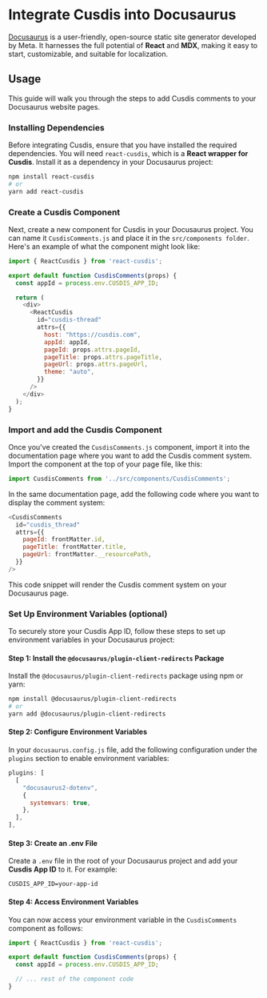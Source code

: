 # Integrate Cusdis into Docusaurus

[Docusaurus](https://github.com/facebook/docusaurus) is a user-friendly, open-source static site generator developed by Meta. It harnesses the full potential of **React** and **MDX**, making it easy to start, customizable, and suitable for localization.

## Usage

This guide will walk you through the steps to add Cusdis comments to your Docusaurus website pages.

### Installing Dependencies

Before integrating Cusdis, ensure that you have installed the required dependencies. You will need `react-cusdis`, which is a **React wrapper for Cusdis**. Install it as a dependency in your Docusaurus project:

```bash
npm install react-cusdis
# or
yarn add react-cusdis

```

### Create a Cusdis Component

Next, create a new component for Cusdis in your Docusaurus project. You can name it `CusdisComments.js` and place it in the `src/components folder`. Here's an example of what the component might look like:

```js
import { ReactCusdis } from 'react-cusdis';

export default function CusdisComments(props) {
  const appId = process.env.CUSDIS_APP_ID;

  return (
    <div>
      <ReactCusdis
        id="cusdis-thread"
        attrs={{
          host: "https://cusdis.com",
          appId: appId,
          pageId: props.attrs.pageId,
          pageTitle: props.attrs.pageTitle,
          pageUrl: props.attrs.pageUrl,
          theme: "auto",
        }}
      />
    </div>
  );
}

```

### Import and add the Cusdis Component

Once you've created the `CusdisComments.js` component, import it into the documentation page where you want to add the Cusdis comment system. Import the component at the top of your page file, like this:

```js
import CusdisComments from '../src/components/CusdisComments';
```

In the same documentation page, add the following code where you want to display the comment system:

```js
<CusdisComments
  id="cusdis_thread"
  attrs={{
    pageId: frontMatter.id,
    pageTitle: frontMatter.title,
    pageUrl: frontMatter.__resourcePath,
  }}
/>
```

This code snippet will render the Cusdis comment system on your Docusaurus page.

### Set Up Environment Variables (optional)

To securely store your Cusdis App ID, follow these steps to set up environment variables in your Docusaurus project:

#### Step 1: Install the `@docusaurus/plugin-client-redirects` Package

Install the `@docusaurus/plugin-client-redirects` package using npm or yarn:

```bash
npm install @docusaurus/plugin-client-redirects
# or
yarn add @docusaurus/plugin-client-redirects
```

#### Step 2: Configure Environment Variables

In your `docusaurus.config.js` file, add the following configuration under the `plugins` section to enable environment variables:

```js
plugins: [
  [
    "docusaurus2-dotenv",
    {
      systemvars: true,
    },
  ],
],
```

#### Step 3: Create an .env File

Create a `.env` file in the root of your Docusaurus project and add your **Cusdis App ID** to it. For example:

```env
CUSDIS_APP_ID=your-app-id
```

#### Step 4: Access Environment Variables

You can now access your environment variable in the `CusdisComments` component as follows:

```js
import { ReactCusdis } from 'react-cusdis';

export default function CusdisComments(props) {
  const appId = process.env.CUSDIS_APP_ID;

  // ... rest of the component code
}

```